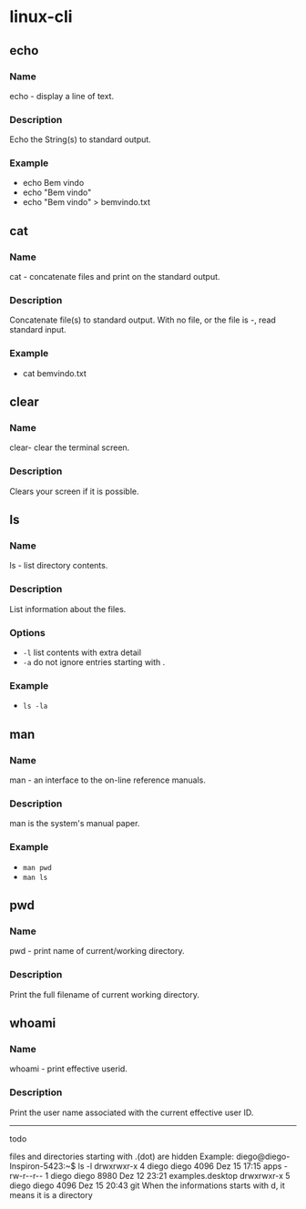 # linux-cli

## echo
### Name
echo - display a line of text.
### Description
Echo the String(s) to standard output.
### Example
* echo Bem vindo
* echo "Bem vindo"
* echo "Bem vindo" > bemvindo.txt

## cat
### Name
cat - concatenate files and print on the standard output.
### Description
Concatenate file(s) to standard output.
With no file, or the file is -, read standard input.
### Example
* cat bemvindo.txt

## clear
### Name
clear- clear the terminal screen.
### Description
Clears your screen if it is possible.

## ls
### Name 
ls - list directory contents.
### Description
List information about the files.
### Options
* `-l` list contents with extra detail
* `-a` do not ignore entries starting with .
### Example
* `ls -la`

## man
### Name
man - an interface to the on-line reference manuals.
### Description
man is the system's manual paper.
### Example
* `man pwd`
* `man ls`

## pwd
### Name
pwd - print name of current/working directory.
### Description
Print the full filename of current working directory.

## whoami
### Name
whoami - print effective userid.
### Description
Print the user name associated with the current effective user ID.

----
todo 

files and directories starting with .(dot) are hidden
Example:
diego@diego-Inspiron-5423:~$ ls -l
drwxrwxr-x 4 diego diego 4096 Dez 15 17:15 apps
-rw-r--r-- 1 diego diego 8980 Dez 12 23:21 examples.desktop
drwxrwxr-x 5 diego diego 4096 Dez 15 20:43 git
When the informations starts with d, it means it is a directory

